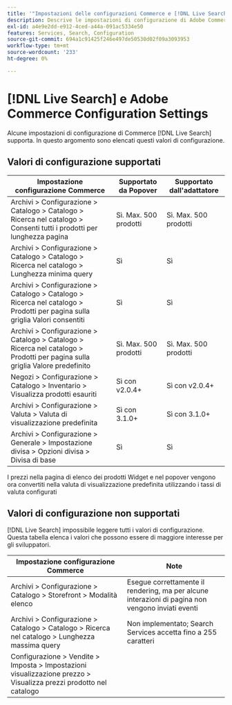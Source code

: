 ```yaml
---
title: '"Impostazioni delle configurazioni Commerce e [!DNL Live Search] '''
description: Descrive le impostazioni di configurazione di Adobe Commerce che [!DNL Live Search] può leggere.
exl-id: a4e9e2dd-e912-4ced-a44a-091ac5334e50
features: Services, Search, Configuration
source-git-commit: 694a1c91425f246e497de50530d02f09a3093953
workflow-type: tm+mt
source-wordcount: '233'
ht-degree: 0%

---
```


# [!DNL Live Search] e Adobe Commerce Configuration Settings

Alcune impostazioni di configurazione di Commerce [!DNL Live Search] supporta. In questo argomento sono elencati questi valori di configurazione.

## Valori di configurazione supportati

| Impostazione configurazione Commerce | Supportato da Popover | Supportato dall&#39;adattatore |
|---|---|---|
| Archivi > Configurazione > Catalogo > Catalogo > Ricerca nel catalogo > Consenti tutti i prodotti per lunghezza pagina | Sì. Max. 500 prodotti | Sì. Max. 500 prodotti |
| Archivi > Configurazione > Catalogo > Catalogo > Ricerca nel catalogo > Lunghezza minima query | Sì | Sì |
| Archivi > Configurazione > Catalogo > Catalogo > Ricerca nel catalogo > Prodotti per pagina sulla griglia Valori consentiti | Sì | Sì |
| Archivi > Configurazione > Catalogo > Catalogo > Ricerca nel catalogo > Prodotti per pagina sulla griglia Valore predefinito | Sì. Max. 500 prodotti | Sì. Max. 500 prodotti |
| Negozi > Configurazione > Catalogo > Inventario > Visualizza prodotti esauriti | Sì con v2.0.4+ | Sì con v2.0.4+ |
| Archivi > Configurazione > Valuta > Valuta di visualizzazione predefinita | Sì con 3.1.0+ | Sì con 3.1.0+ |
| Archivi > Configurazione > Generale > Impostazione divisa > Opzioni divisa > Divisa di base | Sì | Sì |

I prezzi nella pagina di elenco dei prodotti Widget e nel popover vengono ora convertiti nella valuta di visualizzazione predefinita utilizzando i tassi di valuta configurati

## Valori di configurazione non supportati

[!DNL Live Search] impossibile leggere tutti i valori di configurazione. Questa tabella elenca i valori che possono essere di maggiore interesse per gli sviluppatori.

| Impostazione configurazione Commerce | Note |
|---|---|
| Archivi > Configurazione > Catalogo > Storefront > Modalità elenco | Esegue correttamente il rendering, ma per alcune interazioni di pagina non vengono inviati eventi |
| Archivi > Configurazione > Catalogo > Catalogo > Ricerca nel catalogo > Lunghezza massima query | Non implementato; Search Services accetta fino a 255 caratteri |
| Configurazione > Vendite > Imposta > Impostazioni visualizzazione prezzo > Visualizza prezzi prodotto nel catalogo |  |
